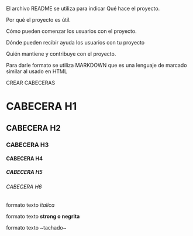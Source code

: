 El archivo README se utiliza para indicar 
Qué hace el proyecto. 

Por qué el proyecto es útil. 

Cómo pueden comenzar los usuarios con el proyecto. 

Dónde pueden recibir ayuda los usuarios con tu proyecto 

Quién mantiene y contribuye con el proyecto.

Para darle formato se utiliza MARKDOWN que es una lenguaje de marcado similar al usado en HTML

CREAR CABECERAS 

# CABECERA H1 
## CABECERA H2 
### CABECERA H3 
#### CABECERA H4 
##### CABECERA H5 
###### CABECERA H6

formato texto *italica*

formato texto **strong o negrita**

formato texto ~tachado~



